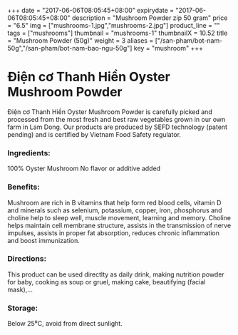 +++
date = "2017-06-06T08:05:45+08:00"
expirydate = "2017-06-06T08:05:45+08:00"
description = "Mushroom Powder zip 50 gram"
price = "6.5"
img = ["mushrooms-1.jpg","mushrooms-2.jpg"]
product_line = ""
tags = ["mushrooms"]
thumbnail = "mushrooms-1"
thumbnailX = 10.52
title = "Mushroom Powder (50g)"
weight = 3
aliases = ["/san-pham/bot-nam-50g","/san-pham/bot-nam-bao-ngu-50g"]
key = "mushroom"
+++

# Điện cơ Thanh Hiền Oyster Mushroom Powder

Điện cơ Thanh Hiền Oyster Mushroom Powder is carefully picked and processed from the most fresh and best raw vegetables 
grown in our own farm in Lam Dong. Our products are produced by SEFD technology (patent pending) and 
is certified by Vietnam Food Safety regulator.

### Ingredients: 
100% Oyster Mushroom
No flavor or additive added

### Benefits: 
Mushroom are rich in B vitamins that help form red blood cells, vitamin D and minerals such as selenium, potassium, copper, iron,
phosphorus and choline help to sleep well, muscle movement, learning and memory.
Choline helps maintain cell membrane structure, assists in the transmission of nerve impulses, assists in proper fat absorption, reduces chronic inflammation and
boost immunization.

### Directions:  
This product can be used directlty as 
daily drink, making nutrition powder 
for baby, cooking as soup or gruel, 
making cake, beautifying (facial mask),...

### Storage: 
Below 25⁰C, avoid from direct sunlight.

